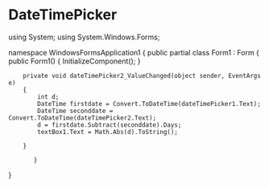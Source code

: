 # DateTimePicker
using System;
using System.Windows.Forms;

namespace WindowsFormsApplication1
{
    public partial class Form1 : Form
    {
        public Form1()
        {
            InitializeComponent();
        }

        private void dateTimePicker2_ValueChanged(object sender, EventArgs e)
        {
            int d;
            DateTime firstdate = Convert.ToDateTime(dateTimePicker1.Text);
            DateTime seconddate = Convert.ToDateTime(dateTimePicker2.Text);
            d = firstdate.Subtract(seconddate).Days;
            textBox1.Text = Math.Abs(d).ToString();

        }

           }
}
